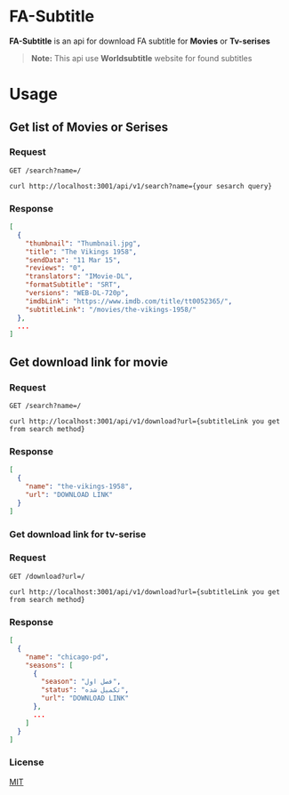 # FA-Subtitle
**FA-Subtitle** is an api for download FA subtitle for **Movies** or **Tv-serises**
> **Note:** This api use **Worldsubtitle** website for found subtitles 

# Usage
## Get list of Movies or Serises
### Request
`GET /search?name=/`

    curl http://localhost:3001/api/v1/search?name={your sesarch query}

### Response
```json
[
  {
    "thumbnail": "Thumbnail.jpg",
    "title": "The Vikings 1958",
    "sendData": "11 Mar 15",
    "reviews": "0",
    "translators": "IMovie-DL",
    "formatSubtitle": "SRT",
    "versions": "WEB-DL-720p",
    "imdbLink": "https://www.imdb.com/title/tt0052365/",
    "subtitleLink": "/movies/the-vikings-1958/"
  },
  ...
]
```
## Get download link for movie
### Request
`GET /search?name=/`

    curl http://localhost:3001/api/v1/download?url={subtitleLink you get from search method}
### Response
```json
[
  {
    "name": "the-vikings-1958",
    "url": "DOWNLOAD LINK"
  }
]
```
### Get download link for tv-serise
### Request
`GET /download?url=/`

    curl http://localhost:3001/api/v1/download?url={subtitleLink you get from search method}
### Response
```json
[
  {
    "name": "chicago-pd",
    "seasons": [
      {
        "season": "فصل اول",
        "status": "تکمیل شده",
        "url": "DOWNLOAD LINK"
      },
      ...
    ]
  }
]
```
### License
[MIT](https://github.com/Epic-R-R/FA-Subtitle/blob/master/LICENSE)
